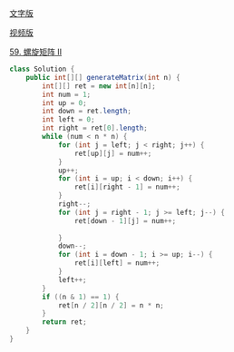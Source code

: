 [文字版](https://programmercarl.com/0059.%E8%9E%BA%E6%97%8B%E7%9F%A9%E9%98%B5II.html)

[视频版](https://www.bilibili.com/video/BV1SL4y1N7mV)

[59. 螺旋矩阵 II](https://leetcode.cn/problems/spiral-matrix-ii)

```Java
class Solution {
    public int[][] generateMatrix(int n) {
        int[][] ret = new int[n][n];
        int num = 1;
        int up = 0;
        int down = ret.length;
        int left = 0;
        int right = ret[0].length;
        while (num < n * n) {
            for (int j = left; j < right; j++) {
                ret[up][j] = num++;
            }
            up++;
            for (int i = up; i < down; i++) {
                ret[i][right - 1] = num++;
            }
            right--;
            for (int j = right - 1; j >= left; j--) {
                ret[down - 1][j] = num++;
                
            }
            down--;
            for (int i = down - 1; i >= up; i--) {
                ret[i][left] = num++;
            }
            left++;
        }
        if ((n & 1) == 1) {
            ret[n / 2][n / 2] = n * n;
        }
        return ret;
    }
}
```